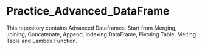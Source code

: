 # Practice_Advanced_DataFrame
This repository contains Advanced Dataframes. Start from Merging, Joining, Concatenate, Append, Indexing DataFrame, Pivoting Table, Melting Table and Lambda Function.
